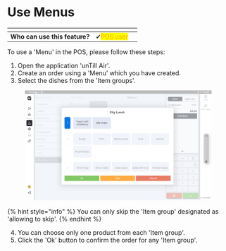 # Use Menus

<table data-card-size="large" data-view="cards"><thead><tr><th></th><th></th><th></th></tr></thead><tbody><tr><td><strong>Who can use this feature?</strong></td><td><span data-gb-custom-inline data-tag="emoji" data-code="2714">✔</span><mark style="color:orange;">POS user</mark></td><td></td></tr></tbody></table>

To use a 'Menu' in the POS, please follow these steps:

1. Open the application 'unTill Air'.
2. Create an order using a 'Menu' which you have created.
3. Select the dishes from the 'Item groups'.

<figure><img src="../../../.gitbook/assets/menu3.jpg" alt=""><figcaption></figcaption></figure>

{% hint style="info" %}
You can only skip the 'Item group' designated as 'allowing to skip'.
{% endhint %}

4. You can choose only one product from each 'Item group'.
5. Click the 'Ok' button to confirm the order for any 'Item group'.&#x20;
